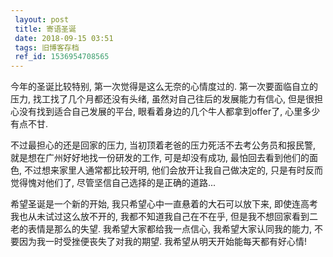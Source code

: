 ```yaml
---
 layout: post
 title: 寄语圣诞
 date: 2018-09-15 03:51
 tags: 旧博客存档
 ref_id: 1536954708565
---
```

今年的圣诞比较特别, 第一次觉得是这么无奈的心情度过的. 第一次要面临自立的压力, 找工找了几个月都还没有头绪, 虽然对自己往后的发展能力有信心,
但是很担心没有找到适合自己发展的平台, 眼看着身边的几个牛人都拿到offer了, 心里多少有点不甘.



不过最担心的还是回家的压力, 当初顶着老爸的压力死活不去考公务员和报民警, 就是想在广州好好地找一份研发的工作, 可是却没有成功, 最怕回去看到他们的面色,
不过想来家里人通常都比较开明, 他们会放开让我自己做决定的, 只是有时反而觉得愧对他们了, 尽管坚信自己选择的是正确的道路...



希望圣诞是一个新的开始, 我只希望心中一直悬着的大石可以放下来, 即使连高考我也从未试过这么放不开的, 我都不知道我自己在不在乎,
但是我不想回家看到二老的表情是那么的失望. 我希望大家都给我一点信心, 我希望大家认同我的能力, 不要因为我一时受挫便丧失了对我的期望.
我希望从明天开始能每天都有好心情!

